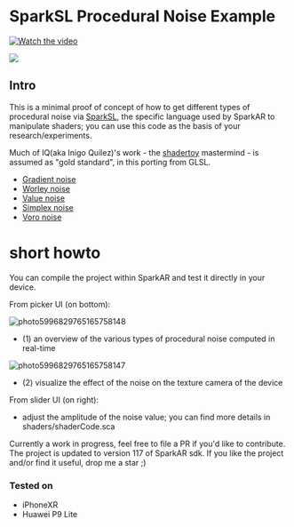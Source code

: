 # SparkSL Procedural Noise Example

[![Watch the video](https://img.youtube.com/vi/fSQ9WEVTR18/maxresdefault.jpg)](https://youtu.be/fSQ9WEVTR18)

![](https://img.shields.io/badge/sdk-v117-green)

## Intro

This is a minimal proof of concept of how to get different types of procedural noise via [SparkSL](https://sparkar.facebook.com/ar-studio/learn/sparksl/sparksl-overview), the specific language used by SparkAR to manipulate shaders; you can use this code as the basis of your research/experiments.

Much of IQ(aka Inigo Quilez)'s work - the [shadertoy](https://www.shadertoy.com/) mastermind - is assumed as "gold standard", in this porting from GLSL.

- [Gradient noise](https://www.shadertoy.com/view/XdXGW8)
- [Worley noise](https://www.shadertoy.com/view/tldGzr)
- [Value noise](https://www.shadertoy.com/view/lsf3WH)
- [Simplex noise](https://www.shadertoy.com/view/Msf3WH)
- [Voro noise](https://www.shadertoy.com/view/Xd23Dh)

# short howto

You can compile the project within SparkAR and test it directly in your device. 

From picker UI (on bottom):

![photo5996829765165758148](https://user-images.githubusercontent.com/5708525/124906304-371cb600-dfe7-11eb-9587-298cc6fc39db.jpg)
- (1) an overview of the various types of procedural noise computed in real-time

![photo5996829765165758147](https://user-images.githubusercontent.com/5708525/124906309-397f1000-dfe7-11eb-8175-9fb1e0eb236e.jpg)
- (2) visualize the effect of the noise on the texture camera of the device

From slider UI (on right):
- adjust the amplitude of the noise value; you can find more details in shaders/shaderCode.sca

Currently a work in progress, feel free to file a PR if you'd like to contribute. The project is updated to version 117 of SparkAR sdk.
If you like the project and/or find it useful, drop me a star ;)

### Tested on

- iPhoneXR
- Huawei P9 Lite


